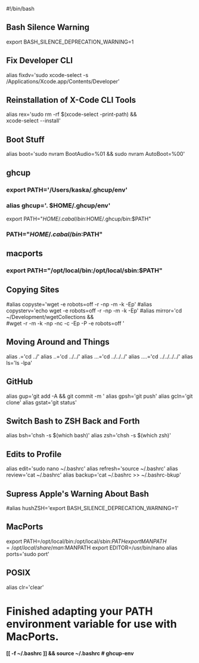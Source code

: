 #!/bin/bash

## Bash Silence Warning
export BASH_SILENCE_DEPRECATION_WARNING=1

## Fix Developer CLI
alias fixdv='sudo xcode-select -s /Applications/Xcode.app/Contents/Developer'

## Reinstallation of X-Code CLI Tools
alias rex='sudo rm -rf $(xcode-select -print-path) && \
xcode-select --install'

## Boot Stuff
alias boot='sudo nvram BootAudio=%01 && sudo nvram AutoBoot=%00'

## ghcup
### export PATH='/Users/kaska/.ghcup/env'
### alias ghcup='. $HOME/.ghcup/env'
export PATH="$HOME/.cabal/bin:$HOME/.ghcup/bin:$PATH"
### PATH="$HOME/.cabal/bin:$PATH"

## macports
### export PATH="/opt/local/bin:/opt/local/sbin:$PATH"

## Copying Sites
#alias copyste='wget -e robots=off -r -np -m -k -Ep'
#alias copysterv='echo wget -e robots=off -r -np -m -k -Ep'
#alias mirror='cd ~/Development/wgetCollections && \
#wget -r -m -k -np -nc -c -Ep -P -e robots=off '

## Moving Around and Things
alias .='cd ../'
alias ..='cd ../../'
alias ...='cd ../../../'
alias ....='cd ../../../../'
alias ls='ls -lpa'

## GitHub
alias gup='git add -A && git commit -m '
alias gpsh='git push'
alias gcln='git clone'
alias gstat='git status'

## Switch Bash to ZSH Back and Forth
alias bsh='chsh -s $(which bash)'
alias zsh='chsh -s $(which zsh)'

## Edits to Profile
alias edit='sudo nano ~/.bashrc'
alias refresh='source ~/.bashrc'
alias review='cat ~/.bashrc'
alias backup='cat ~/.bashrc >> ~/.bashrc-bkup'

## Supress Apple's Warning About Bash
#alias hushZSH='export BASH_SILENCE_DEPRECATION_WARNING=1'

## MacPorts
export PATH=/opt/local/bin:/opt/local/sbin:$PATH
export MANPATH=/opt/local/share/man:$MANPATH
export EDITOR=/usr/bin/nano
alias ports='sudo port'

## POSIX
alias clr='clear'

# Finished adapting your PATH environment variable for use with MacPorts.

#### [[ -f ~/.bashrc ]] && source ~/.bashrc # ghcup-env
